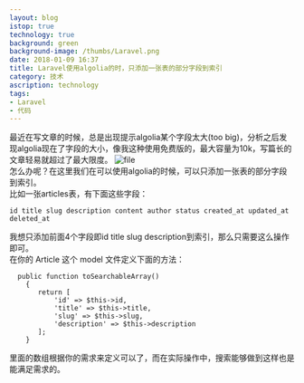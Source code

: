 ```yaml
---
layout: blog
istop: true
technology: true
background: green
background-image: /thumbs/Laravel.png
date: 2018-01-09 16:37
title: Laravel使用algolia的时，只添加一张表的部分字段到索引
category: 技术
ascription: technology
tags:
- Laravel
- 代码
---
```


最近在写文章的时候，总是出现提示algolia某个字段太大(too big)，分析之后发现algolia现在了字段的大小，像我这种使用免费版的，最大容量为10k，写篇长的文章轻易就超过了最大限度。 
![file](https://obdr74yw6.qnssl.com/image/77u25y8SjL3A6rO4TmdFlaa6PHEJI0FYQGy9vY7w.jpeg)  
怎么办呢？在这里我们在可以使用algolia的时候，可以只添加一张表的部分字段到索引。  
比如一张articles表，有下面这些字段：  
```
id title slug description content author status created_at updated_at deleted_at
```
我想只添加前面4个字段即id title slug description到索引，那么只需要这么操作即可。  
在你的 Article 这个 model 文件定义下面的方法：  
```
  public function toSearchableArray()
    {
       return [
           'id' => $this->id,
           'title' => $this->title,
           'slug' => $this->slug,
           'description' => $this->description
       ];
    }
```
里面的数组根据你的需求来定义可以了，而在实际操作中，搜索能够做到这样也是能满足需求的。